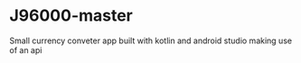 # J96000-master
 Small currency conveter app built with kotlin and android studio making use of an api
